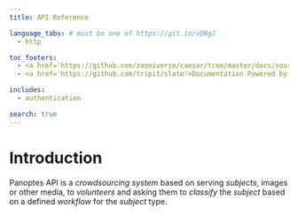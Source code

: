 ```yaml
---
title: API Reference

language_tabs: # must be one of https://git.io/vQNgJ
  - http

toc_footers:
  - <a href='https://github.com/zooniverse/caesar/tree/master/docs/source/'>Modify documentation</a>
  - <a href='https://github.com/tripit/slate'>Documentation Powered by Slate</a>

includes:
  - authentication

search: true
---
```


# Introduction

Panoptes API is a *crowdsourcing system* based on serving _subjects_,
images or other media, to _volunteers_ and asking them to _classify_
the _subject_ based on a defined _workflow_ for the _subject_ type.
